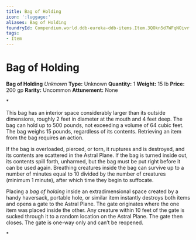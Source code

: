```yaml
---
title: Bag of Holding
icon: ':luggage:'
aliases: Bag of Holding
foundryId: Compendium.world.ddb-eureka-ddb-items.Item.3QOkn5d7WFqNOivr
tags:
- Item
---
```


# Bag of Holding

**Bag of Holding**
_Unknown_
**Type:** Unknown
**Quantity:** 1
**Weight:** 15 lb
**Price:** 200 gp
**Rarity:** Uncommon
**Attunement:** None

*<p>This bag has an interior space considerably larger than its outside dimensions, roughly 2 feet in diameter at the mouth and 4 feet deep. The bag can hold up to 500 pounds, not exceeding a volume of 64 cubic feet. The bag weighs 15 pounds, regardless of its contents. Retrieving an item from the bag requires an action.

If the bag is overloaded, pierced, or torn, it ruptures and is destroyed, and its contents are scattered in the Astral Plane. If the bag is turned inside out, its contents spill forth, unharmed, but the bag must be put right before it can be used again. Breathing creatures inside the bag can survive up to a number of minutes equal to 10 divided by the number of creatures (minimum 1 minute), after which time they begin to suffocate.

Placing a *bag of holding* inside an extradimensional space created by a handy haversack, portable hole, or similar item instantly destroys both items and opens a gate to the Astral Plane. The gate originates where the one item was placed inside the other. Any creature within 10 feet of the gate is sucked through it to a random location on the Astral Plane. The gate then closes. The gate is one-way only and can’t be reopened.</p>*
